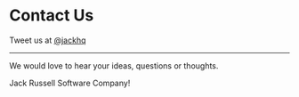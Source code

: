 # Contact Us

Tweet us at [@jackhq](http://twitter.com/jackhq)

---

We would love to hear your ideas, questions or thoughts.

Jack Russell Software Company!

